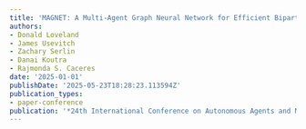 ```yaml
---
title: 'MAGNET: A Multi-Agent Graph Neural Network for Efficient Bipartite Task Assignment'
authors:
- Donald Loveland
- James Usevitch
- Zachary Serlin
- Danai Koutra
- Rajmonda S. Caceres
date: '2025-01-01'
publishDate: '2025-05-23T18:28:23.113594Z'
publication_types:
- paper-conference
publication: '*24th International Conference on Autonomous Agents and Multiagent Systems*'
---
```

